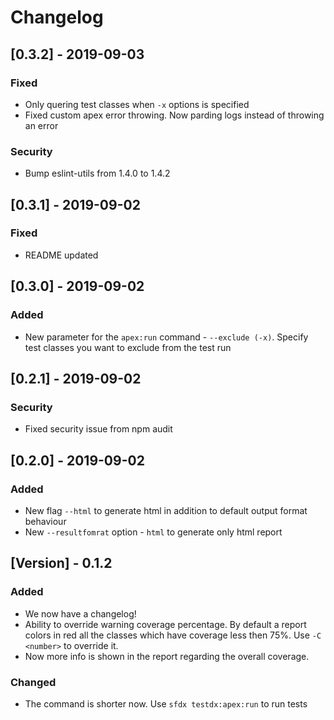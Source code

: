 # Changelog

## [0.3.2] - 2019-09-03

### Fixed

- Only quering test classes when `-x` options is specified
- Fixed custom apex error throwing. Now parding logs instead of throwing an error

### Security

- Bump eslint-utils from 1.4.0 to 1.4.2

## [0.3.1] - 2019-09-02

### Fixed

- README updated

## [0.3.0] - 2019-09-02

### Added

- New parameter for the `apex:run` command - `--exclude (-x)`. Specify test classes you want to exclude from the test run

## [0.2.1] - 2019-09-02

### Security

- Fixed security issue from npm audit

## [0.2.0] - 2019-09-02

### Added

- New flag `--html` to generate html in addition to default output format behaviour
- New `--resultfomrat` option - `html` to generate only html report

## [Version] - 0.1.2

### Added

- We now have a changelog!
- Ability to override warning coverage percentage. By default a report colors in red all the classes which have coverage less then 75%. Use `-C <number>` to override it.
- Now more info is shown in the report regarding the overall coverage.

### Changed

- The command is shorter now. Use `sfdx testdx:apex:run` to run tests
